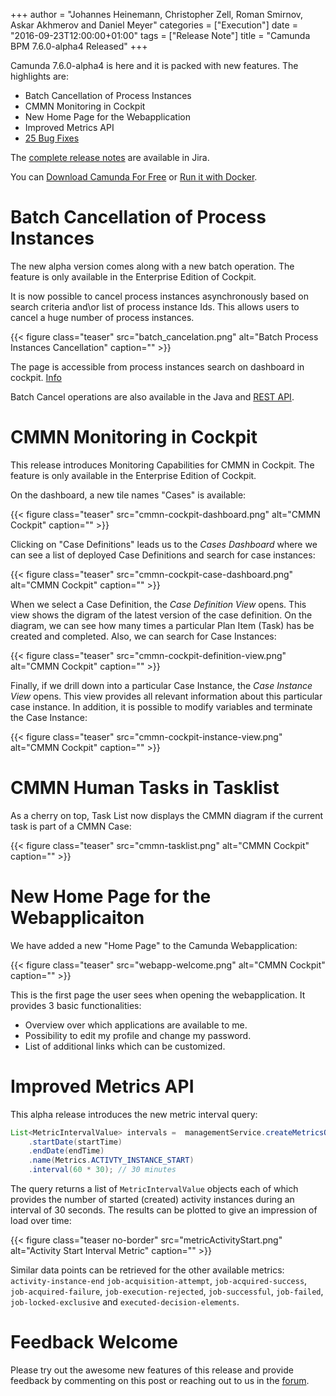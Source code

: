 +++
author = "Johannes Heinemann, Christopher Zell, Roman Smirnov, Askar Akhmerov and Daniel Meyer"
categories = ["Execution"]
date = "2016-09-23T12:00:00+01:00"
tags = ["Release Note"]
title = "Camunda BPM 7.6.0-alpha4 Released"
+++

Camunda 7.6.0-alpha4 is here and it is packed with new features. The highlights are:

* Batch Cancellation of Process Instances
* CMMN Monitoring in Cockpit
* New Home Page for the Webapplication
* Improved Metrics API
* [25 Bug Fixes](https://app.camunda.com/jira/issues/?jql=issuetype%20%3D%20%22Bug%20Report%22%20AND%20fixVersion%20%3D%207.6.0-alpha4)

The [complete release notes](https://app.camunda.com/jira/secure/ReleaseNote.jspa?projectId=10230&version=14691) are available in Jira.

You can [Download Camunda For Free](https://camunda.org/download/)
or [Run it with Docker](https://hub.docker.com/r/camunda/camunda-bpm-platform/).

<!--more-->
# Batch Cancellation of Process Instances

The new alpha version comes along with a new batch operation. The feature is only available in the Enterprise Edition of Cockpit.

It is now possible to cancel process instances asynchronously based on search criteria and\or list of process instance Ids. This allows users to cancel a huge number of process instances.

{{< figure class="teaser" src="batch_cancelation.png" alt="Batch Process Instances Cancellation" caption="" >}}

The page is accessible from process instances search on dashboard in cockpit. [Info](https://docs.camunda.org/manual/latest/webapps/cockpit/bpmn/dashboard/#search)

Batch Cancel operations are also available in the Java and [REST API](https://docs.camunda.org/manual/latest/reference/rest/process-instance/post-delete/).

# CMMN Monitoring in Cockpit

This release introduces Monitoring Capabilities for CMMN in Cockpit. The feature is only available in the Enterprise Edition of Cockpit.

On the dashboard, a new tile names "Cases" is available:

{{< figure class="teaser" src="cmmn-cockpit-dashboard.png" alt="CMMN Cockpit" caption="" >}}

Clicking on "Case Definitions" leads us to the _Cases Dashboard_ where we can see a list of deployed Case Definitions and search for case instances: 

{{< figure class="teaser" src="cmmn-cockpit-case-dashboard.png" alt="CMMN Cockpit" caption="" >}}

When we select a Case Definition, the _Case Definition View_ opens. This view shows the digram of the latest version of the case definition. On the diagram, we can see how many times a particular Plan Item (Task) has be created and completed. Also, we can search for Case Instances:

{{< figure class="teaser" src="cmmn-cockpit-definition-view.png" alt="CMMN Cockpit" caption="" >}}

Finally, if we drill down into a particular Case Instance, the _Case Instance View_ opens. This view provides all relevant information about this particular case instance. In addition, it is possible to modify variables and terminate the Case Instance:

{{< figure class="teaser" src="cmmn-cockpit-instance-view.png" alt="CMMN Cockpit" caption="" >}}

# CMMN Human Tasks in Tasklist

As a cherry on top, Task List now displays the CMMN diagram if the current task is part of a CMMN Case:

{{< figure class="teaser" src="cmmn-tasklist.png" alt="CMMN Cockpit" caption="" >}}

# New Home Page for the Webapplicaiton

We have added a new "Home Page" to the Camunda Webapplication:

{{< figure class="teaser" src="webapp-welcome.png" alt="CMMN Cockpit" caption="" >}}

This is the first page the user sees when opening the webapplication. It provides 3 basic functionalities:

* Overview over which applications are available to me.
* Possibility to edit my profile and change my password.
* List of additional links which can be customized.

# Improved Metrics API

This alpha release introduces the new metric interval query:

```java
List<MetricIntervalValue> intervals =  managementService.createMetricsQuery()
    .startDate(startTime)
    .endDate(endTime)
    .name(Metrics.ACTIVTY_INSTANCE_START)
    .interval(60 * 30); // 30 minutes
```

The query returns a list of `MetricIntervalValue` objects each of which provides the number of started (created) activity instances during an interval of 30 seconds. The results can be plotted to give an impression of load over time:

{{< figure class="teaser no-border" src="metricActivityStart.png" alt="Activity Start Interval Metric" caption="" >}}

Similar data points can be retrieved for the other available metrics: `activity-instance-end` `job-acquisition-attempt`, `job-acquired-success`, `job-acquired-failure`, `job-execution-rejected`, `job-successful`, `job-failed`, `job-locked-exclusive` and `executed-decision-elements`.

# Feedback Welcome

Please try out the awesome new features of this release and provide feedback by commenting on this post or reaching out to us in the [forum](https://forum.camunda.org/).

